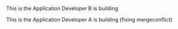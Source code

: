 This is the Application Developer B is building

 This is the Application Developer A is building
(fixing mergeconflict)

